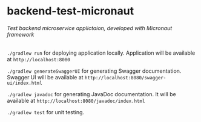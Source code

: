 # backend-test-micronaut
###### Test backend microservice applictaion, developed with Micronaut framework

`./gradlew run` for deploying application locally. Application will be available at `http://localhost:8080`

`./gradlew generateSwaggerUI` for generating Swagger documentation. Swagger UI will be available at `http://localhost:8080/swagger-ui/index.html`

`./gradlew javadoc` for generating JavaDoc documentation. It will be available at `http://localhost:8080/javadoc/index.html` 

`./gradlew test` for unit testing.